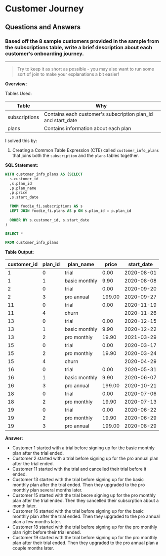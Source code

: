# Customer Journey
## Questions and Answers
### Based off the 8 sample customers provided in the sample from the subscriptions table, write a brief description about each customer’s onboarding journey.
___________________________________________________________________________________________________________________________
> Try to keep it as short as possible - you may also want to run some sort of join to make your explanations a bit easier!

**Overview:**

Tables Used:

| Table | Why |
| ----- | --- |
| subscriptions | Contains each customer's subscription plan_id and start_date |
| plans | Contains information about each plan |

I solved this by:

1. Creating a Common Table Expression (CTE) called `customer_info_plans` that joins both the `subscription` and the `plans` tables together.

**SQL Statement:**
	
```sql	
WITH customer_info_plans AS (SELECT
  s.customer_id
  ,s.plan_id
  ,p.plan_name
  ,p.price
  ,s.start_date

  FROM foodie_fi.subscriptions AS s
  LEFT JOIN foodie_fi.plans AS p ON s.plan_id = p.plan_id
                             
  ORDER BY s.customer_id, s.start_date
)

SELECT *

FROM customer_info_plans
```

**Table Output:**

| customer_id | plan_id | plan_name     | price  | start_date |
| ----------- | ------- | ------------- | ------ | ---------- |
| 1           | 0       | trial         | 0.00   | 2020-08-01 |
| 1           | 1       | basic monthly | 9.90   | 2020-08-08 |
| 2           | 0       | trial         | 0.00   | 2020-09-20 |
| 2           | 3       | pro annual    | 199.00 | 2020-09-27 |
| 11          | 0       | trial         | 0.00   | 2020-11-19 |
| 11          | 4       | churn         |        | 2020-11-26 |
| 13          | 0       | trial         | 0.00   | 2020-12-15 |
| 13          | 1       | basic monthly | 9.90   | 2020-12-22 |
| 13          | 2       | pro monthly   | 19.90  | 2021-03-29 |
| 15          | 0       | trial         | 0.00   | 2020-03-17 |
| 15          | 2       | pro monthly   | 19.90  | 2020-03-24 |
| 15          | 4       | churn         |        | 2020-04-29 |
| 16          | 0       | trial         | 0.00   | 2020-05-31 |
| 16          | 1       | basic monthly | 9.90   | 2020-06-07 |
| 16          | 3       | pro annual    | 199.00 | 2020-10-21 |
| 18          | 0       | trial         | 0.00   | 2020-07-06 |
| 18          | 2       | pro monthly   | 19.90  | 2020-07-13 |
| 19          | 0       | trial         | 0.00   | 2020-06-22 |
| 19          | 2       | pro monthly   | 19.90  | 2020-06-29 |
| 19          | 3       | pro annual    | 199.00 | 2020-08-29 |

**Answer:**

- Customer 1 started with a trial before signing up for the basic monthly plan after the trial ended.
- Customer 2 started with a trial before signing up for the pro annual plan after the trial ended.
- Customer 11 started with the trial and cancelled their trial before it ended.
- Customer 13 started with the trial before signing up for the basic monthly plan after the trial ended. Then they upgraded to the pro monthly plan several months later.
- Customer 15 started with the trial beore signing up for the pro monthly plan after the trial ended. Then they cancelled their subscrption about a month later.
- Customer 16 started with the trial before signing up for the basic monthly plan after the trial ended. Then they upgraded to the pro annual plan a few months later.
- Customer 18 started with the trial before signing up for the pro monthly plan right before their trial ended.
- Customer 19 started with the trial before signing up for the pro monthly plan after their trial ended. Then they upgraded to the pro annual plan a couple months later.